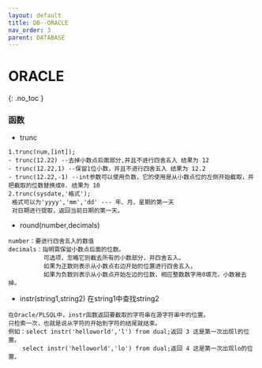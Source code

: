 ```yaml
---
layout: default
title: DB--ORACLE
nav_order: 3
parent: DATABASE
---
```


# ORACLE
{: .no_toc }

### 函数
- trunc
````
1.trunc(num,[int]);
- trunc(12.22) --去掉小数点后面部分,并且不进行四舍五入 结果为 12
- trunc(12.22,1) --保留1位小数，并且不进行四舍五入 结果为 12.2
- trunc(12.22,-1) --int参数可以使用负数，它的使用是从小数点位的左侧开始截取，并把截取的位数替换成0. 结果为 10
2.trunc(sysdate,'格式');
 格式可以为'yyyy','mm','dd' --- 年、月、星期的第一天
 对日期进行提取，返回当前日期的第一天。
````
- round(number,decimals) 
````
number：要进行四舍五入的数值
decimals：指明需保留小数点后面的位数。
          可选项，忽略它则截去所有的小数部分，并四舍五入。
          如果为正数则表示从小数点右边开始的位置进行四舍五入，
          如果为负数则表示从小数点开始左边的位数，相应整数数字用0填充，小数被去掉。
````
- instr(string1,string2)  在string1中查找string2
````
在Oracle/PLSQL中，instr函数返回要截取的字符串在源字符串中的位置。
只检索一次，也就是说从字符的开始到字符的结尾就结束。
例如：select instr('helloworld','l') from dual;返回 3 这是第一次出现l的位置。
    select instr('helloworld','lo') from dual;返回 4 这是第一次出现lo的位置。
````